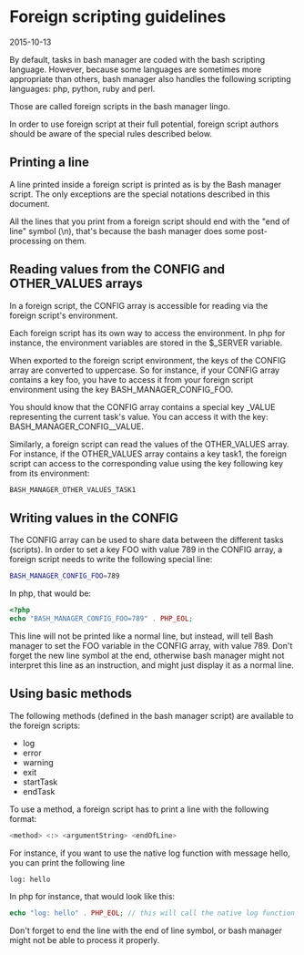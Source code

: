 Foreign scripting guidelines
================================
2015-10-13



By default, tasks in bash manager are coded with the bash scripting language.
However, because some languages are sometimes more appropriate than others, 
bash manager also handles the following scripting languages: php, python, ruby and perl.

Those are called foreign scripts in the bash manager lingo.



In order to use foreign script at their full potential, foreign script authors should be aware of the special rules described below. 



Printing a line
--------------------

A line printed inside a foreign script is printed as is by the Bash manager script.
The only exceptions are the special notations described in this document.

All the lines that you print from a foreign script should end with the "end of line" symbol (\n), 
that's because the bash manager does some post-processing on them.


Reading values from the CONFIG and OTHER_VALUES arrays
------------------------------------------


In a foreign script, the CONFIG array is accessible for reading via the foreign script's environment.

Each foreign script has its own way to access the environment.
In php for instance, the environment variables are stored in the $_SERVER variable.

When exported to the foreign script environment, the keys of the CONFIG array are converted to uppercase.
So for instance, if your CONFIG array contains a key foo, you have to access it from your foreign script 
environment using the key BASH_MANAGER_CONFIG_FOO.
                
You should know that the CONFIG array contains a special key _VALUE representing the current task's value.
You can access it with the key: BASH_MANAGER_CONFIG__VALUE.

Similarly, a foreign script can read the values of the OTHER_VALUES array.
For instance, if the OTHER_VALUES array contains a key task1, 
the foreign script can access to the corresponding value using the key following key from its environment:
                
```bash
BASH_MANAGER_OTHER_VALUES_TASK1
```
        


Writing values in the CONFIG
--------------------------------

The CONFIG array can be used to share data between the different tasks (scripts).
In order to set a key FOO with value 789 in the CONFIG array, a foreign script needs to write the following 
special line:

```bash
BASH_MANAGER_CONFIG_FOO=789
```

In php, that would be:

```php 
<?php 
echo "BASH_MANAGER_CONFIG_FOO=789" . PHP_EOL;
```

This line will not be printed like a normal line, but instead, will tell Bash manager to set the FOO 
variable in the CONFIG array, with value 789.
Don't forget the new line symbol at the end, otherwise bash manager might not interpret this line as an instruction,
and might just display it as a normal line.



Using basic methods
-----------------------


The following methods (defined in the bash manager script) are available to the foreign scripts:


- log
- error
- warning
- exit
- startTask
- endTask


To use a method, a foreign script has to print a line with the following format:

```bash
<method> <:> <argumentString> <endOfLine>
```

For instance, if you want to use the native log function with message hello, you can print the following line 
                

```bash
log: hello
```

In php for instance, that would look like this:


```php
echo "log: hello" . PHP_EOL; // this will call the native log function defined in the bash manager core script.
```

Don't forget to end the line with the end of line symbol, or bash manager might not be able to process it properly.
    
    